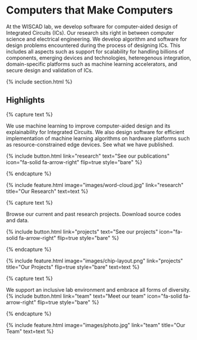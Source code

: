 ---
---

# Computers that Make Computers

At the WISCAD lab, we develop software for computer-aided design of Integrated Circuits (ICs). Our research sits right in between computer science and electrical engineering. We develop algorithm and software for design problems encountered during the process of designing ICs.  This includes all aspects such as support for scalability for handling billions of components, emerging devices and technologies, heteregenous integration, domain-specific platforms such as machine learning accelerators, and secure design and validation of ICs.


{% include section.html %}

## Highlights

{% capture text %}

We use machine learning to improve computer-aided design and its explainability for Integrated Circuits. We also design software for efficient implementation of machine learning algorithms on hardware platforms such as resource-constrained edge devices. See what we have published.

{%
  include button.html
  link="research"
  text="See our publications"
  icon="fa-solid fa-arrow-right"
  flip=true
  style="bare"
%}

{% endcapture %}

{%
  include feature.html
  image="images/word-cloud.jpg"
  link="research"
  title="Our Research"
  text=text
%}

{% capture text %}

Browse our current and past research projects. Download source codes and data.

{%
  include button.html
  link="projects"
  text="See our projects"
  icon="fa-solid fa-arrow-right"
  flip=true
  style="bare"
%}

{% endcapture %}

{%
  include feature.html
  image="images/chip-layout.png"
  link="projects"
  title="Our Projects"
  flip=true
  style="bare"
  text=text
%}

{% capture text %}

We support an inclusive lab environment and embrace all forms of diversity.
{%
  include button.html
  link="team"
  text="Meet our team"
  icon="fa-solid fa-arrow-right"
  flip=true
  style="bare"
%}

{% endcapture %}

{%
  include feature.html
  image="images/photo.jpg"
  link="team"
  title="Our Team"
  text=text
%}
